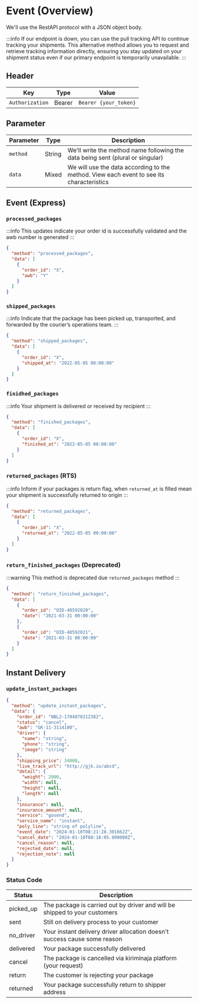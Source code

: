 # Event (Overview)
We'll use the RestAPI protocol with a JSON object body.

:::info
If our endpoint is down, you can use the pull tracking API to continue tracking your shipments. This alternative method allows you to request and retrieve tracking information directly, ensuring you stay updated on your shipment status even if our primary endpoint is temporarily unavailable.
:::


## Header
| Key             | Type   | Value                 |
|-----------------|--------|-----------------------|
| `Authorization` | Bearer | `Bearer {your_token}` |

## Parameter
| Parameter  | Type   | Description                                                                              |
|------------|--------|------------------------------------------------------------------------------------------|
| ``method`` | String | We'll write the method name following the data being sent (plural or singular)           |
| ``data``   | Mixed  | We will use the data according to the method. View each event to see its characteristics |

## Event (Express)

### `processed_packages`
:::info
This updates indicate your order id is successfully validated and the awb number is generated
:::

```json
{
  "method": "processed_packages",
  "data": [
    {
      "order_id": "X",
      "awb": "Y"
    }
  ]
}
```

### `shipped_packages`
:::info
Indicate that the package has been picked up, transported, and forwarded by the courier’s operations team.
:::

```json
{
  "method": "shipped_packages",
  "data": [
    {
      "order_id": "X",
      "shipped_at": "2022-05-05 00:00:00"
    }
  ]
}
```

### `finidhed_packages`
:::info
Your shipment is delivered or received by recipient
:::

```json
{
  "method": "finished_packages",
  "data": [
    {
      "order_id": "X",
      "finished_at": "2022-05-05 00:00:00"
    }
  ]
}
```

### `returned_packages` (RTS)
:::info
Inform if your packages is return flag, when `returned_at` is filled mean your shipment is successfully returned to origin
:::

```json
{
  "method": "returned_packages",
  "data": [
    {
      "order_id": "X",
      "returned_at": "2022-05-05 00:00:00"
    }
  ]
}
```

### `return_finished_packages` (Deprecated)
:::warning
This method is deprecated due `returned_packages` method
:::

```json
{
  "method": "return_finished_packages",
  "data": [
    {
      "order_id": "OID-40592020",
      "date": "2021-03-31 00:00:00"
    },
    {
      "order_id": "OID-40592021",
      "date": "2021-03-31 00:00:00"
    }
  ]
} 
```

## Instant Delivery
### `update_instant_packages`
```json
{
  "method": "update_instant_packages",
  "data": {
    "order_id": "NBL2-1704870212382",
    "status": "cancel",
    "awb": "GK-11-3114100",
    "driver": {
      "name": "string",
      "phone": "string",
      "image": "string"
    },
    "shipping_price": 34000,
    "live_track_url": "http://gjk.io/abcd",
    "detail": {
      "weight": 2000,
      "width": null,
      "height": null,
      "length": null
    },
    "insurance": null,
    "insurance_amount": null,
    "service": "gosend",
    "service_name": "instant",
    "poly_line": "string of polyline",
    "event_date": "2024-01-10T08:21:28.301662Z",
    "cancel_date": "2024-01-10T08:18:05.000000Z",
    "cancel_reason": null,
    "rejected_date": null,
    "rejection_note": null
  }
}
```
### Status Code

| Status    | Description                                                                |
|-----------|----------------------------------------------------------------------------|
| picked_up | The package is carried out by driver and will be shipped to your customers |
| sent      | Still on delivery process to your customer                                 |
| no_driver | Your instant delivery driver allocation doesn't success cause some reason  |
| delivered | Your package successfully delivered                                        |
| cancel    | The package is cancelled via kiriminaja platform (your request)            |
| return    | The customer is rejecting your package                                     |
| returned  | Your package successfully return to shipper address                        |
